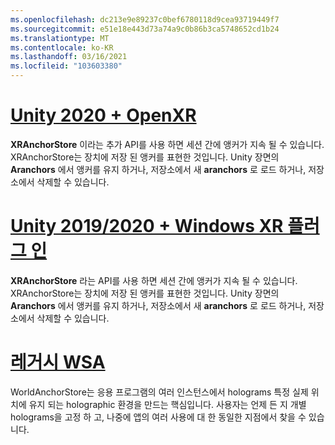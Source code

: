 ```yaml
---
ms.openlocfilehash: dc213e9e89237c0bef6780118d9cea93719449f7
ms.sourcegitcommit: e51e18e443d73a74a9c0b86b3ca5748652cd1b24
ms.translationtype: MT
ms.contentlocale: ko-KR
ms.lasthandoff: 03/16/2021
ms.locfileid: "103603380"
---
```

# <a name="unity-2020--openxr"></a>[Unity 2020 + OpenXR](#tab/openxr)

**XRAnchorStore** 이라는 추가 API를 사용 하면 세션 간에 앵커가 지속 될 수 있습니다. XRAnchorStore는 장치에 저장 된 앵커를 표현한 것입니다. Unity 장면의 **Aranchors** 에서 앵커를 유지 하거나, 저장소에서 새 **aranchors** 로 로드 하거나, 저장소에서 삭제할 수 있습니다.

# <a name="unity-20192020--windows-xr-plugin"></a>[Unity 2019/2020 + Windows XR 플러그 인](#tab/winxr)

**XRAnchorStore** 라는 API를 사용 하면 세션 간에 앵커가 지속 될 수 있습니다. XRAnchorStore는 장치에 저장 된 앵커를 표현한 것입니다. Unity 장면의 **Aranchors** 에서 앵커를 유지 하거나, 저장소에서 새 **aranchors** 로 로드 하거나, 저장소에서 삭제할 수 있습니다.

# <a name="legacy-wsa"></a>[레거시 WSA](#tab/wsa)

WorldAnchorStore는 응용 프로그램의 여러 인스턴스에서 holograms 특정 실제 위치에 유지 되는 holographic 환경을 만드는 핵심입니다. 사용자는 언제 든 지 개별 holograms을 고정 하 고, 나중에 앱의 여러 사용에 대 한 동일한 지점에서 찾을 수 있습니다.

